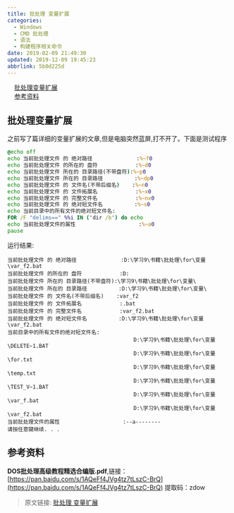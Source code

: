```yaml
---
title: 批处理 变量扩展
categories: 
  - Windows
  - CMD 批处理
  - 语法
  - 构建程序相关命令
date: 2019-02-09 21:49:30
updated: 2019-12-09 19:45:23
abbrlink: 5b0d225d
---
```

<div id='my_toc'>&nbsp;&nbsp;&nbsp;&nbsp;<a href="/blog/5b0d225d/#批处理变量扩展">批处理变量扩展</a><br/>&nbsp;&nbsp;&nbsp;&nbsp;<a href="/blog/5b0d225d/#参考资料">参考资料</a><br/></div><!--more-->
<script>if (navigator.platform.search('arm')==-1){document.getElementById('my_toc').style.display = 'none';}
var e,p = document.getElementsByTagName('p');while (p.length>0) {e = p[0];e.parentElement.removeChild(e);}
</script>

<!--end-->
## 批处理变量扩展 ##
之前写了篇详细的变量扩展的文章,但是电脑突然蓝屏,打不开了。下面是测试程序
```bat
@echo off
echo 当前批处理文件 的 绝对路径              :%~f0
echo 当前批处理文件 的所在的 盘符            :%~d0
echo 当前批处理文件 所在的 目录路径(不带盘符):%~p0
echo 当前批处理文件 所在的 目录路径          :%~dp0
echo 当前批处理文件 的 文件名(不带后缀名)    :%~n0
echo 当前批处理文件 的 文件拓展名            :%~x0
echo 当前批处理文件 的 完整文件名            :%~nx0
echo 当前批处理文件 的 绝对短文件名          :%~s0
echo 当前目录中的所有文件的绝对短文件名:
FOR /F "delims==" %%i IN ('dir /b') do echo                                         %%~si 
echo 当前批处理文件的属性                    :%~a0
pause
```
运行结果:
```
当前批处理文件 的 绝对路径              :D:\学习9\书籍\批处理\for\变量\var_f2.bat
当前批处理文件 的所在的 盘符            :D:
当前批处理文件 所在的 目录路径(不带盘符):\学习9\书籍\批处理\for\变量\
当前批处理文件 所在的 目录路径          :D:\学习9\书籍\批处理\for\变量\
当前批处理文件 的 文件名(不带后缀名)    :var_f2
当前批处理文件 的 文件拓展名            :.bat
当前批处理文件 的 完整文件名            :var_f2.bat
当前批处理文件 的 绝对短文件名          :D:\学习9\书籍\批处理\for\变量\var_f2.bat
当前目录中的所有文件的绝对短文件名:
                                        D:\学习9\书籍\批处理\for\变量\DELETE~1.BAT
                                        D:\学习9\书籍\批处理\for\变量\for.txt
                                        D:\学习9\书籍\批处理\for\变量\temp.txt
                                        D:\学习9\书籍\批处理\for\变量\TEST_V~1.BAT
                                        D:\学习9\书籍\批处理\for\变量\var_f.bat
                                        D:\学习9\书籍\批处理\for\变量\var_f2.bat
当前批处理文件的属性                    :--a--------
请按任意键继续. . .
```
## 参考资料 ##
**DOS批处理高级教程精选合编版.pdf**,链接：[https://pan.baidu.com/s/1AQeFf4JVg4tz7tLszC-BrQ](https://pan.baidu.com/s/1AQeFf4JVg4tz7tLszC-BrQ) 提取码：zdow 
>原文链接: [批处理 变量扩展](https://lanlan2017.github.io/blog/5b0d225d/)
